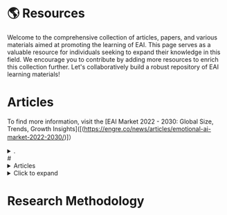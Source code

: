 <!-- HOW TO ADD NEW ITEMS:
1. In this page, we use taggle lists, whose title represents the name of the resource (name of articles, papers, etc,.) and content includes correspoding description and remarks.
2. You may ctrl+c\v following template code and modify the name & content.
 
  <details>
  <summary>TITLE</summary>

  - Item 1 
  - Item 2
  - Item 3

  </details> -->

# 🌎 Resources 

Welcome to the comprehensive collection of articles, papers, and various materials aimed at promoting the learning of EAI. This page serves as a valuable resource for individuals seeking to expand their knowledge in this field. We encourage you to contribute by adding more resources to enrich this collection further. Let's collaboratively build a robust repository of EAI learning materials!

# Articles
To find more information, visit the [EAI Market 2022 - 2030: Global Size, Trends, Growth Insights]([(https://engre.co/news/articles/emotional-ai-market-2022-2030/)]）


<details>
<summary>. </summary>

<!-- Content goes here -->
 
- Item 2
- Item 3

</details>
# <details>
  <summary>Articles</summary>

  [Website Title](https://www.google.com/)

  - Item 1 
  - Item 2
  - Item 3

</details>



<details>
<summary>Click to expand</summary>

<!-- Content goes here -->
- Martketplace 
- Item 2
- Item 3

</details>

# Research Methodology




